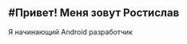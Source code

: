 #Привет! Меня зовут Ростислав
---
Я начинающий Android разработчик
<!---
RosicProger/RosicProger is a ✨ special ✨ repository because its `README.md` (this file) appears on your GitHub profile.
You can click the Preview link to take a look at your changes.
--->
